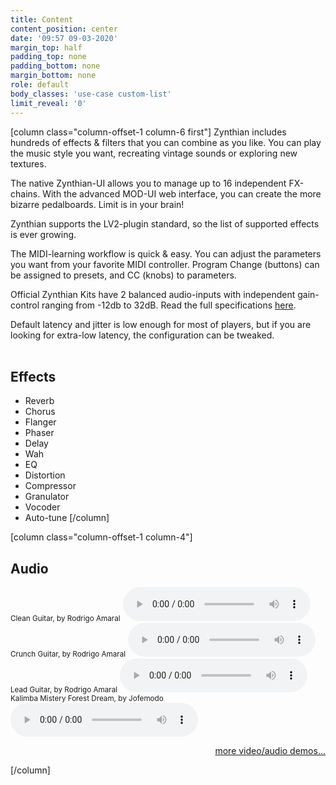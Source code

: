 ```yaml
---
title: Content
content_position: center
date: '09:57 09-03-2020'
margin_top: half
padding_top: none
padding_bottom: none
margin_bottom: none
role: default
body_classes: 'use-case custom-list'
limit_reveal: '0'
---
```


[column class="column-offset-1 column-6 first"]
Zynthian includes hundreds of effects & filters that you can combine as you like. You can play the music style you want, recreating vintage sounds or exploring new textures. 

The native Zynthian-UI allows you to manage up to 16 independent FX-chains. With the advanced MOD-UI web interface, you can create the more bizarre pedalboards. Limit is in your brain!

Zynthian supports the LV2-plugin standard, so the list of supported effects is ever growing.

The MIDI-learning workflow is quick & easy. You can adjust the parameters you want from your favorite MIDI controller. Program Change (buttons) can be assigned to presets, and CC (knobs) to parameters.

Official Zynthian Kits have 2 balanced audio-inputs with independent gain-control ranging from -12db to 32dB. Read the full specifications [here](/technical-specifications).

Default latency and jitter is low enough for most of players, but if you are looking for extra-low latency, the configuration can be tweaked.
<br>
<br>

## Effects
+ Reverb
+ Chorus
+ Flanger
+ Phaser
+ Delay
+ Wah
+ EQ
+ Distortion
+ Compressor
+ Granulator
+ Vocoder
+ Auto-tune
[/column]

[column class="column-offset-1 column-4"]
## Audio
<small>Clean Guitar, by Rodrigo Amaral</small>
![CleanGuitarByRodrigoAmaral.mp3](CleanGuitarByRodrigoAmaral.mp3)
<br>
<small>Crunch Guitar, by Rodrigo Amaral</small>
![CrunchGuitarByRodrigoAmaral.mp3](CrunchGuitarByRodrigoAmaral.mp3)
<br>
<small>Lead Guitar, by Rodrigo Amaral</small>
![LeadGuitarByRodrigoAmaral.mp3](LeadGuitarByRodrigoAmaral.mp3)
<br>
<small>Kalimba Mistery Forest Dream, by Jofemodo</small>
![ElectroKalimbaMisteryForestDreamByJofemodo.mp3](ElectroKalimbaMisteryForestDreamByJofemodo.mp3)
<br>

<p align="right">
 <a href="https://wiki.zynthian.org/index.php/Zynthian_Sound_Demos" target="_blank">more video/audio demos...</a>
</p>
[/column]


